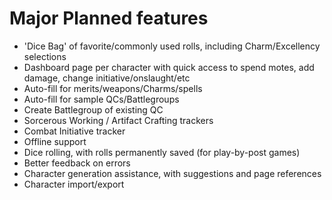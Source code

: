 # Major Planned features

* 'Dice Bag' of favorite/commonly used rolls, including Charm/Excellency selections
* Dashboard page per character with quick access to spend motes, add damage, change initiative/onslaught/etc
* Auto-fill for merits/weapons/Charms/spells
* Auto-fill for sample QCs/Battlegroups
* Create Battlegroup of existing QC
* Sorcerous Working / Artifact Crafting trackers
* Combat Initiative tracker
* Offline support
* Dice rolling, with rolls permanently saved (for play-by-post games)
* Better feedback on errors
* Character generation assistance, with suggestions and page references
* Character import/export
